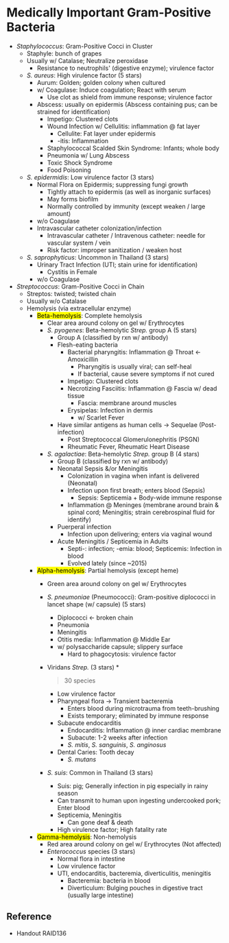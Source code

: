 # Medically Important Gram-Positive Bacteria

* *Staphylococcus*: Gram-Positive Cocci in Cluster
  * Staphyle: bunch of grapes
  * Usually w/ Catalase; Neutralize peroxidase
    * Resistance to neutrophils' (digestive enzyme); virulence factor
  * *S. aureus*: High virulence factor (5 stars)
    * Aurum: Golden; golden colony when cultured
    * w/ Coagulase: Induce coagulation; React with serum
      * Use clot as shield from immune response; virulence factor
    * Abscess: usually on epidermis (Abscess containing pus; can be strained for identification)
      * Impetigo: Clustered clots
      * Wound Infection w/ Cellulitis: inflammation @ fat layer
        * Cellulite: Fat layer under epidermis
        * -itis: Inflammation
      * Staphylococcal Scalded Skin Syndrome: Infants; whole body
      * Pneumonia w/ Lung Abscess
      * Toxic Shock Syndrome
      * Food Poisoning
  * *S. epidermidis*: Low virulence factor (3 stars)
    * Normal Flora on Epidermis; suppressing fungi growth
      * Tightly attach to epidermis (as well as inorganic surfaces)
      * May forms biofilm
      * Normally controlled by immunity (except weaken / large amount)
    * w/o Coagulase
    * Intravascular catheter colonization/infection
      * Intravascular catheter / Intravenous catheter: needle for vascular system / vein
      * Risk factor: improper sanitization / weaken host
  * *S. saprophyticus*: Uncommon in Thailand (3 stars)
    * Urinary Tract Infection (UTI; stain urine for identification)
      * Cystitis in Female
    * w/o Coagulase
* *Streptococcus*: Gram-Positive Cocci in Chain
  * Streptos: twisted; twisted chain
  * Usually w/o Catalase
  * Hemolysis (via extracellular enzyme)
    * <mark class="hltr-yellow">Beta-hemolysis</mark>: Complete hemolysis
      * Clear area around colony on gel w/ Erythrocytes
      * *S. pyogenes*: Beta-hemolytic *Strep.* group A (5 stars)
        * Group A (classified by rxn w/ antibody)
        * Flesh-eating bacteria
          * Bacterial pharyngitis: Inflammation @ Throat ← Amoxicillin
            * Pharyngitis is usually viral; can self-heal
            * If bacterial, cause severe symptoms if not cured
          * Impetigo: Clustered clots
          * Necrotizing Fasciitis: Inflammation @ Fascia w/ dead tissue
            * Fascia: membrane around muscles
          * Erysipelas: Infection in dermis
            * w/ Scarlet Fever
        * Have similar antigens as human cells → Sequelae (Post-infection)
          * Post Streptococcal Glomerulonephritis (PSGN)
          * Rheumatic Fever, Rheumatic Heart Disease
      * *S. agalactiae*: Beta-hemolytic *Strep.* group B (4 stars)
        * Group B (classified by rxn w/ antibody)
        * Neonatal Sepsis &/or Meningitis
          * Colonization in vagina when infant is delivered (Neonatal)
          * Infection upon first breath; enters blood (Sepsis)
            * Sepsis: Septicemia + Body-wide immune response
          * Inflammation @ Meninges (membrane around brain & spinal cord; Meningitis; strain cerebrospinal fluid for identify)
        * Puerperal infection
          * Infection upon delivering; enters via vaginal wound
        * Acute Meningitis / Septicemia in Adults
          * Septi-: infection; -emia: blood; Septicemis: Infection in blood
          * Evolved lately (since ~2015)
    * <mark class="hltr-green">Alpha-hemolysis</mark>: Partial hemolysis (except heme)
      * Green area around colony on gel w/ Erythrocytes
      * *S. pneumoniae* (Pneumococci): Gram-positive diplococci in lancet shape (w/ capsule) (5 stars)
        * Diplococci ← broken chain
        * Pneumonia
        * Meningitis
        * Otitis media: Inflammation @ Middle Ear
        * w/ polysaccharide capsule; slippery surface
          * Hard to phagocytosis: virulence factor
      * Viridans *Strep.* (3 stars)
        * 
           > 
           > 30 species
        
        * Low virulence factor
        * Pharyngeal flora → Transient bacteremia
          * Enters blood during microtrauma from teeth-brushing
          * Exists temporary; eliminated by immune response
        * Subacute endocarditis
          * Endocarditis: Inflammation @ inner cardiac membrane
          * Subacute: 1-2 weeks after infection
          * *S. mitis*, *S. sanguinis*, *S. anginosus*
        * Dental Caries: Tooth decay
          * *S. mutans*
      * *S. suis*: Common in Thailand (3 stars)
        * Suis: pig; Generally infection in pig especially in rainy season
        * Can transmit to human upon ingesting undercooked pork; Enter blood
        * Septicemia, Meningitis
          * Can gone deaf & death
        * High virulence factor; High fatality rate
    * <mark class="hltr-red">Gamma-hemolysis</mark>: Non-hemolysis
      * Red area around colony on gel w/ Erythrocytes (Not affected)
      * *Enterococcus* species (3 stars)
        * Normal flora in intestine
        * Low virulence factor
        * UTI, endocarditis, bacteremia, diverticulitis, meningitis
          * Bacteremia: bacteria in blood
          * Diverticulum: Bulging pouches in digestive tract (usually large intestine)

## Reference

* Handout RAID136
